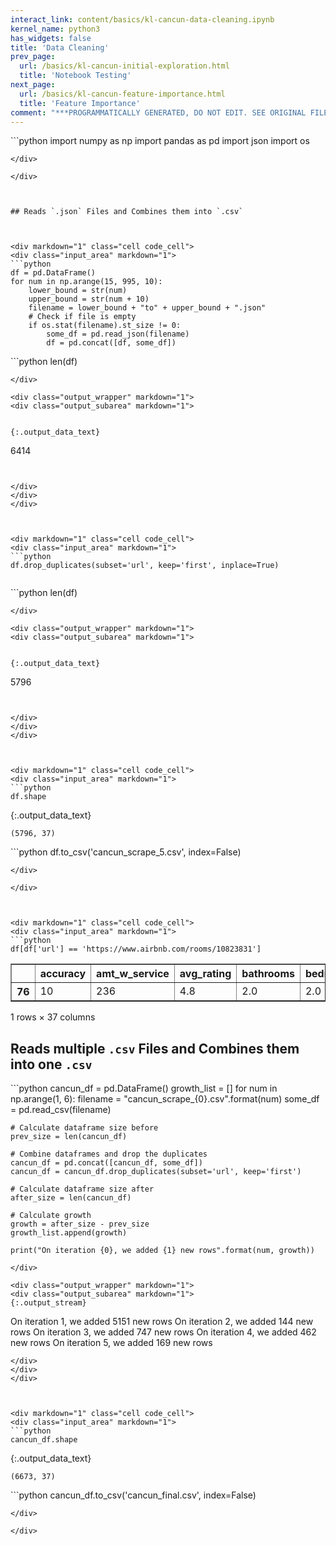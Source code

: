 ```yaml
---
interact_link: content/basics/kl-cancun-data-cleaning.ipynb
kernel_name: python3
has_widgets: false
title: 'Data Cleaning'
prev_page:
  url: /basics/kl-cancun-initial-exploration.html
  title: 'Notebook Testing'
next_page:
  url: /basics/kl-cancun-feature-importance.html
  title: 'Feature Importance'
comment: "***PROGRAMMATICALLY GENERATED, DO NOT EDIT. SEE ORIGINAL FILES IN /content***"
---
```



<div markdown="1" class="cell code_cell">
<div class="input_area" markdown="1">
```python
import numpy as np
import pandas as pd
import json
import os

```
</div>

</div>



## Reads `.json` Files and Combines them into `.csv`



<div markdown="1" class="cell code_cell">
<div class="input_area" markdown="1">
```python
df = pd.DataFrame()
for num in np.arange(15, 995, 10):
    lower_bound = str(num)
    upper_bound = str(num + 10)
    filename = lower_bound + "to" + upper_bound + ".json"
    # Check if file is empty
    if os.stat(filename).st_size != 0:    
        some_df = pd.read_json(filename)
        df = pd.concat([df, some_df])

```
</div>

</div>



<div markdown="1" class="cell code_cell">
<div class="input_area" markdown="1">
```python
len(df)

```
</div>

<div class="output_wrapper" markdown="1">
<div class="output_subarea" markdown="1">


{:.output_data_text}
```
6414
```


</div>
</div>
</div>



<div markdown="1" class="cell code_cell">
<div class="input_area" markdown="1">
```python
df.drop_duplicates(subset='url', keep='first', inplace=True)


```
</div>

</div>



<div markdown="1" class="cell code_cell">
<div class="input_area" markdown="1">
```python
len(df)

```
</div>

<div class="output_wrapper" markdown="1">
<div class="output_subarea" markdown="1">


{:.output_data_text}
```
5796
```


</div>
</div>
</div>



<div markdown="1" class="cell code_cell">
<div class="input_area" markdown="1">
```python
df.shape

```
</div>

<div class="output_wrapper" markdown="1">
<div class="output_subarea" markdown="1">


{:.output_data_text}
```
(5796, 37)
```


</div>
</div>
</div>



<div markdown="1" class="cell code_cell">
<div class="input_area" markdown="1">
```python
df.to_csv('cancun_scrape_5.csv', index=False)

```
</div>

</div>



<div markdown="1" class="cell code_cell">
<div class="input_area" markdown="1">
```python
df[df['url'] == 'https://www.airbnb.com/rooms/10823831']

```
</div>

<div class="output_wrapper" markdown="1">
<div class="output_subarea" markdown="1">



<div markdown="0" class="output output_html">
<div>
<style scoped>
    .dataframe tbody tr th:only-of-type {
        vertical-align: middle;
    }

    .dataframe tbody tr th {
        vertical-align: top;
    }

    .dataframe thead th {
        text-align: right;
    }
</style>
<table border="1" class="dataframe">
  <thead>
    <tr style="text-align: right;">
      <th></th>
      <th>accuracy</th>
      <th>amt_w_service</th>
      <th>avg_rating</th>
      <th>bathrooms</th>
      <th>bedrooms</th>
      <th>can_instant_book</th>
      <th>checkin</th>
      <th>cleanliness</th>
      <th>communication</th>
      <th>currency</th>
      <th>...</th>
      <th>price</th>
      <th>rate_type</th>
      <th>response_rate</th>
      <th>response_time</th>
      <th>reviews_count</th>
      <th>room_type_category</th>
      <th>star_rating</th>
      <th>url</th>
      <th>value</th>
      <th>weekly_price_factor</th>
    </tr>
  </thead>
  <tbody>
    <tr>
      <th>76</th>
      <td>10</td>
      <td>236</td>
      <td>4.8</td>
      <td>2.0</td>
      <td>2.0</td>
      <td>True</td>
      <td>10</td>
      <td>10</td>
      <td>10</td>
      <td>CAD</td>
      <td>...</td>
      <td>236</td>
      <td>nightly</td>
      <td>100</td>
      <td>within an hour</td>
      <td>69</td>
      <td>entire_home</td>
      <td>5.0</td>
      <td>https://www.airbnb.com/rooms/10823831</td>
      <td>10</td>
      <td>1.0</td>
    </tr>
  </tbody>
</table>
<p>1 rows × 37 columns</p>
</div>
</div>


</div>
</div>
</div>



## Reads multiple `.csv` Files and Combines them into one `.csv`



<div markdown="1" class="cell code_cell">
<div class="input_area" markdown="1">
```python
cancun_df = pd.DataFrame()
growth_list = []
for num in np.arange(1, 6):
    filename = "cancun_scrape_{0}.csv".format(num)
    some_df = pd.read_csv(filename)
    
    # Calculate dataframe size before
    prev_size = len(cancun_df)
    
    # Combine dataframes and drop the duplicates
    cancun_df = pd.concat([cancun_df, some_df])
    cancun_df = cancun_df.drop_duplicates(subset='url', keep='first')

    # Calculate dataframe size after
    after_size = len(cancun_df)
    
    # Calculate growth
    growth = after_size - prev_size
    growth_list.append(growth)
    
    print("On iteration {0}, we added {1} new rows".format(num, growth))

```
</div>

<div class="output_wrapper" markdown="1">
<div class="output_subarea" markdown="1">
{:.output_stream}
```
On iteration 1, we added 5151 new rows
On iteration 2, we added 144 new rows
On iteration 3, we added 747 new rows
On iteration 4, we added 462 new rows
On iteration 5, we added 169 new rows
```
</div>
</div>
</div>



<div markdown="1" class="cell code_cell">
<div class="input_area" markdown="1">
```python
cancun_df.shape

```
</div>

<div class="output_wrapper" markdown="1">
<div class="output_subarea" markdown="1">


{:.output_data_text}
```
(6673, 37)
```


</div>
</div>
</div>



<div markdown="1" class="cell code_cell">
<div class="input_area" markdown="1">
```python
cancun_df.to_csv('cancun_final.csv', index=False)

```
</div>

</div>

